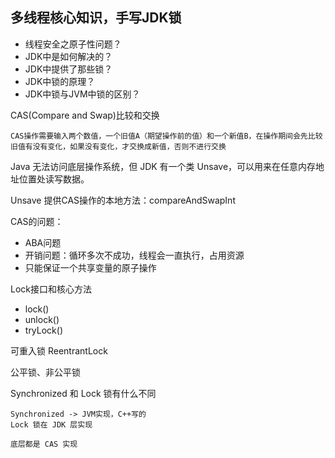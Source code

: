 ## 多线程核心知识，手写JDK锁

- 线程安全之原子性问题？
- JDK中是如何解决的？
- JDK中提供了那些锁？
- JDK中锁的原理？
- JDK中锁与JVM中锁的区别？

CAS(Compare and Swap)比较和交换

    CAS操作需要输入两个数值，一个旧值A（期望操作前的值）和一个新值B，在操作期间会先比较旧值有没有变化，如果没有变化，才交换成新值，否则不进行交换
    
Java 无法访问底层操作系统，但 JDK 有一个类 Unsave，可以用来在任意内存地址位置处读写数据。

Unsave 提供CAS操作的本地方法：compareAndSwapInt

CAS的问题：

- ABA问题
- 开销问题：循环多次不成功，线程会一直执行，占用资源
- 只能保证一个共享变量的原子操作

Lock接口和核心方法

- lock()
- unlock()
- tryLock()

可重入锁 ReentrantLock

公平锁、非公平锁

Synchronized 和 Lock 锁有什么不同

    Synchronized -> JVM实现，C++写的
    Lock 锁在 JDK 层实现
    
    底层都是 CAS 实现